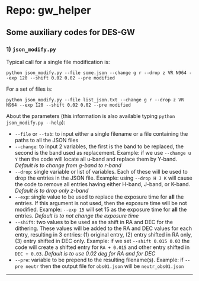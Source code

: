 # Repo: gw_helper
## Some auxiliary codes for DES-GW

### 1) `json_modify.py`
Typical call for a single file modification is:

`python json_modify.py --file some.json --change g r --drop z VR N964 --exp 120 --shift 0.02 0.02 --pre modified`

For a set of files is:

`python json_modify.py --file list_json.txt --change g r --drop z VR N964 --exp 120 --shift 0.02 0.02 --pre modified`

About the parameters (this information is also available typing `python json_modify.py --help`):
  * `--file` or `--tab`: to input either a single filename or a file containing the paths to all the JSON files
  * `--change`: to input 2 variables, the first is the band to be replaced, the second is the band used as replacement. Example: if we use `--change u Y` then the code will locate all u-band and replace them by Y-band. *Default is to change from g-band to r-band*
  * `--drop`: single variable or list of variables. Each of these will be used to drop the entries in the JSON file. Example: using `--drop H J K` will cause the code to remove all entries having either H-band, J-band, or K-band. *Default is to drop only z-band*
  * `--exp`: single value to be used to replace the exposure time for **all** the entries. If this argument is not used, then the exposure time will be not modified. Example: `--exp 15` will set 15 as the exposure time for **all** the entries. *Default is to not change the exposure time*
  * `--shift`: two values to be used as the shift in RA and DEC for the dithering. These values will be added to the RA and DEC values for each entry, resulting in 3 entries: (1) original entry, (2) entry shifted in RA only, (3) entry shifted in DEC only. Example: if we set `--shift 0.015 0.03` the code will create a shifted entry for `RA + 0.015` and other entry shifted in `DEC + 0.03`. *Default is to use 0.02 deg for RA and for DEC*
  * `--pre`: variable to be prepend to the resulting filename(s). Example: if `--pre neutr` then the output file for `obs01.json` will be `neutr_obs01.json`

--------------------------------------------------------------------
